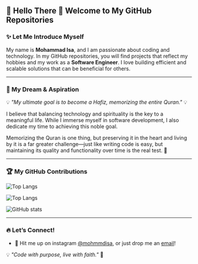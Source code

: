 ## 🌟 Hello There 👋 Welcome to My GitHub Repositories

### ✨ Let Me Introduce Myself

My name is **Mohammad Isa**, and I am passionate about coding and technology. In my GitHub repositories, you will find projects that reflect my hobbies and my work as a **Software Engineer**. I love building efficient and scalable solutions that can be beneficial for others.

---

### 📖 My Dream & Aspiration

💡 *"My ultimate goal is to become a Hafiz, memorizing the entire Quran."* 💡  

I believe that balancing technology and spirituality is the key to a meaningful life. While I immerse myself in software development, I also dedicate my time to achieving this noble goal.

Memorizing the Quran is one thing, but preserving it in the heart and living by it is a far greater challenge—just like writing code is easy, but maintaining its quality and functionality over time is the real test. 🚀

---

### 🏆 My GitHub Contributions

![Top Langs](https://readme-mocha.vercel.app//api/top-langs/?username=mohammadisa2&exclude_repo=github-readme-stats,readme)

![Top Langs](https://readme-mocha.vercel.app//api/top-langs/?username=mohammadisa2&layout=compact&langs_count=12&exclude_repo=github-readme-stats,readme)

![GitHub stats](https://readme-mocha.vercel.app/api?username=mohammadisa2&exclude_repo=github-readme-stats,readme)

---

### 🔥 Let’s Connect!  
- 📩 Hit me up on instagram [@mohmmdisa](https://instagram.com/mohmmdisa), or just drop me an [email](mailto:mohammadisaa73@gmail.com)!  

💡 *"Code with purpose, live with faith."* 🚀
